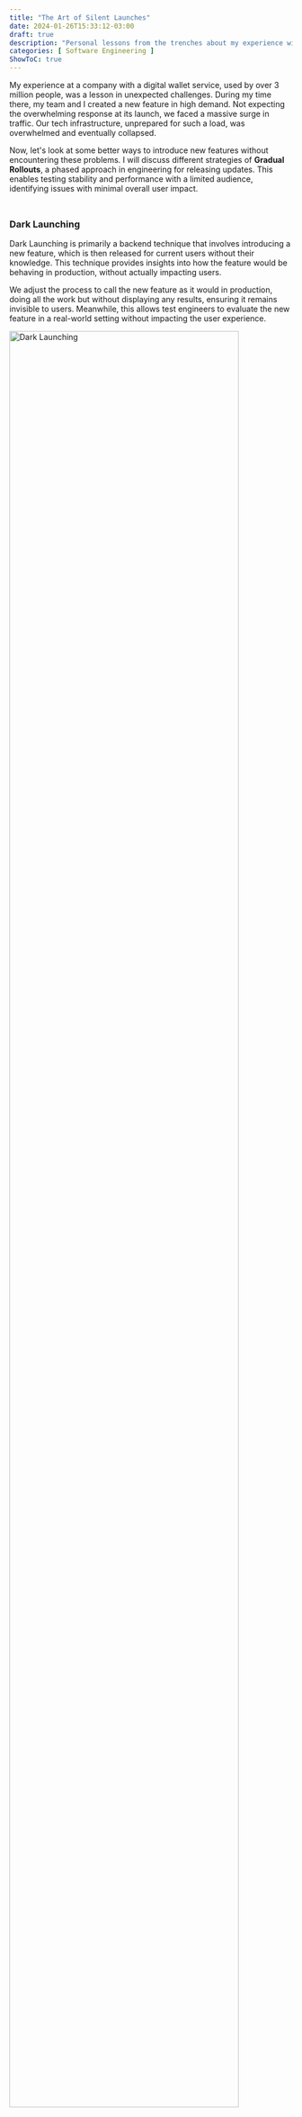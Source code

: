 ```yaml
---
title: "The Art of Silent Launches"
date: 2024-01-26T15:33:12-03:00
draft: true
description: "Personal lessons from the trenches about my experience with gradual rollouts of features."
categories: [ Software Engineering ]
ShowToC: true
---
```


My experience at a company with a digital wallet service, used by over 3 million people, was a lesson in unexpected challenges. During my time there, my team and I created a new feature in high demand. Not expecting the overwhelming response at its launch, we faced a massive surge in traffic. Our tech infrastructure, unprepared for such a load, was overwhelmed and eventually collapsed.

Now, let's look at some better ways to introduce new features without encountering these problems. I will discuss different strategies of **Gradual Rollouts**, a phased approach in engineering for releasing updates. This enables testing stability and performance with a limited audience, identifying issues with minimal overall user impact.

<p style="margin-top: 45px;"></p>

### Dark Launching

Dark Launching is primarily a backend technique that involves introducing a new feature, which is then released for current users without their knowledge. This technique provides insights into how the feature would be behaving in production, without actually impacting users.

We adjust the process to call the new feature as it would in production, doing all the work but without displaying any results, ensuring it remains invisible to users. Meanwhile, this allows test engineers to evaluate the new feature in a real-world setting without impacting the user experience.

<img src="/images/dark-launching.png" alt="Dark Launching" style="width:90%; height:auto;">

This process allows for performance testing, issue detection, infrastructure scaling assessments and stress testing under actual traffic conditions. Essentially, it offers a safer, more effective way to ensure new updates are ready for broader release.

<p style="margin-top: 45px;"></p>

### Canary Release

Canary Release is a method used to minimize the risk of deploying new versions by initially introducing the update to a small group of users. This approach involves gradually extending the update across the entire system.

This technique starts with the new version being deployed to a part of the infrastructure not yet accessed by users, and then the process continues by gradually routing some user traffic to the  new version.

<img src="/images/canary-release.png" alt="Canary Release" style="width:90%; height:auto;">
<p style="margin-top: 30px;"></p>

The term is derived from an [old mining practice](https://www.smithsonianmag.com/smart-news/story-real-canary-coal-mine-180961570/), where miners took canaries into mines as an early warning system against toxic gases. Just as the canary would alert miners to danger, a canary release detects potential issues in a software update before it affects all users.

In modern distributed systems, instead of using a router for this process, various strategies are employed. These include rolling out updates to specific geographic regions first or to specific user groups based on criteria like user behavior, device type, or membership tier. Load-based rollouts are another option, where the new version is deployed during off-peak hours or low-activity periods to minimize potential impact.

> 💡 <span style="color: #9B9C9D;">
The concepts of **Dark Launching** and **Canary Release** have evolved over time, leading to some confusion. Nowadays, they are often used interchangeably, but it's important to note that they are not the same.
</span>

#### Feature Toggles

Alongside the mentioned strategies for implementing Canary Releases, **Feature Toggles** enable the introduction of new features within the same environment. This method facilitates incremental rollouts to selected user groups, streamlining the release process and reducing the need for maintaining multiple environments or versions.

<img src="/images/feature-toggle.png" alt="Feature Toggles" style="width:80%; height:auto;">

> 💡 <span style="color: #9B9C9D;"> **Feature Toggle** is also referred to as **Feature Flag** in some engineering contexts, highlighting its role in enabling and disabling certain features.
</span>

<p style="margin-top: 45px;"></p>

### Shadow Testing

Shadow testing is a technique used to compare the current environment with a new one that includes a new feature. Its purpose is to identify and reduce potential risks before releasing the new feature to users, all without users ever knowing it's happening.

In shadow testing, we observe how real users interact with our system by examining their actual traffic, all without impacting the code or the experience of users in the production environment.

<img src="/images/shadow-testing.png" alt="Shadow Testing" style="width:150%; height:auto;">

A replica of the production environment is created to mimic real user traffic. This environment serves as a _shadow_ of the production environment. The new feature is then tested in a different environment. After testing, the responses from both environments are compared by test engineers to identify any risks before introducing the new feature to the production environment.

<p style="margin-top: 45px;"></p>

### TL;DR

| Gradual&nbsp;Rollout&nbsp;Strategy   | Description |
| ------------------------------- | ----------- |
| **Dark Launching**              | Deploying a feature in production without making it visible to users. The functionality is _dark_ to users, but can be selectively enabled for testing purposes. |
| **Canary Release**              | Rolling out a new feature incrementally to a small subset of users before a full deployment, often implemented through the use of **Feature Toggles**.    |
| **Shadow Testing**              | Duplicating real traffic to a parallel new service version, which processes it without affecting or being noticed by users, allowing performance and stability testing under real conditions. |

---

- _["The Top 10 Adages in Continuous Deployment" by C. Parnin et al. (2017)](https://ieeexplore.ieee.org/stamp/stamp.jsp?tp=&arnumber=7927896&isnumber=7927880)_

- _["We’re Doing It Live" by G. Schermann, J. Cito, P. Leitner, U. Zdun and H. C. Gall (2018)](https://www.sciencedirect.com/science/article/abs/pii/S0950584917302136?via%3Dihub)._


